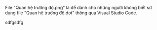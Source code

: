 File "Quan hệ trường độ.png" là để dành cho những người không biết sử dụng file "Quan hệ trường độ.dot" thông qua Visual Studio Code.

sdfgsdfg

